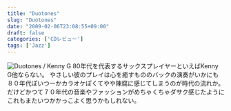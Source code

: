 ```yaml
---
title: "Duotones"
slug: "Duotones"
date: "2009-02-06T23:08:55+09:00"
draft: false
categories: ['CDレビュー']
tags: ['Jazz']
---
```


![Duotones / Kenny G](/wp-content/uploads/2009/02/20090206.jpg) 80年代を代表するサックスプレイヤーといえばKenny G他ならない。 やさしい彼のプレイは心を癒すもののバックの演奏がいかにも８０年代ぽいつーかカラオケぽくてやや陳腐に感じてしまうのが時代の流れか。 だけどかつて７０年代の音楽やファッションがめちゃくちゃダサク感じたようにこれもまたいつかかっこよく思うかもしれない。